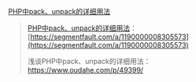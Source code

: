 [PHP中pack、unpack的详细用法](https://segmentfault.com/a/1190000008305573)

> [PHP中pack、unpack的详细用法](https://segmentfault.com/a/1190000008305573)：[https://segmentfault.com/a/1190000008305573](https://segmentfault.com/a/1190000008305573)
>
> 浅谈PHP中pack、unpack的详细用法：https://www.oudahe.com/p/49399/



